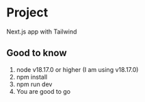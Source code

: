 # Project

Next.js app with Tailwind

## Good to know

1. node v18.17.0 or higher (I am using v18.17.0)
2. npm install
3. npm run dev
4. You are good to go